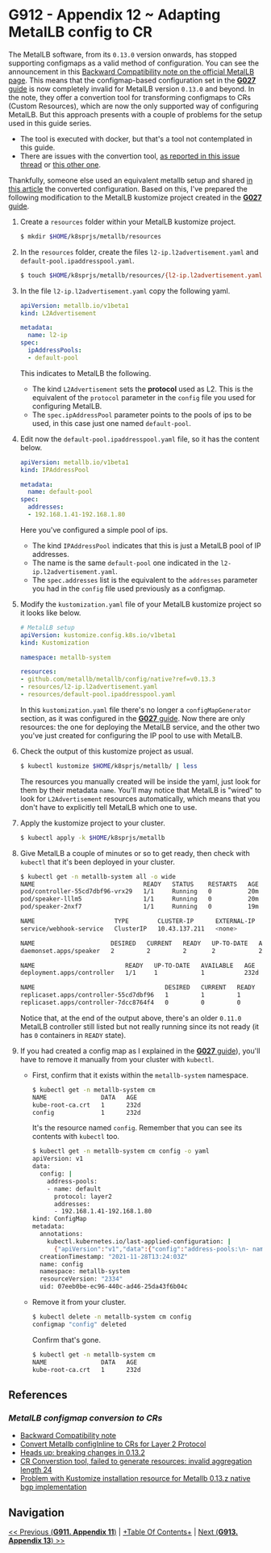 # G912 - Appendix 12 ~ Adapting MetalLB config to CR

The MetalLB software, from its `0.13.0` version onwards, has stopped supporting configmaps as a valid method of configuration. You can see the announcement in this [Backward Compatibility note on the official MetalLB page](https://metallb.universe.tf/#backward-compatibility). This means that the configmap-based configuration set in the [**G027** guide](G027%20-%20K3s%20cluster%20setup%2010%20~%20Deploying%20the%20MetalLB%20load%20balancer.md) is now completely invalid for MetalLB version `0.13.0` and beyond. In the note, they offer a convertion tool for transforming configmaps to CRs (Custom Resources), which are now the only supported way of configuring MetalLB. But this approach presents with a couple of problems for the setup used in this guide series.

- The tool is executed with docker, but that's a tool not contemplated in this guide.
- There are issues with the convertion tool, [as reported in this issue thread](https://github.com/metallb/metallb/issues/1473) or [this other one](https://github.com/metallb/metallb/issues/1495).

Thankfully, someone else used an equivalent metallb setup and shared [in this article](https://tech.aufomm.com/convert-metallb-configinline-to-crs-for-layer-2-protocol/) the converted configuration. Based on this, I've prepared the following modification to the MetalLB kustomize project created in the [**G027** guide](G027%20-%20K3s%20cluster%20setup%2010%20~%20Deploying%20the%20MetalLB%20load%20balancer.md).

1. Create a `resources` folder within your MetalLB kustomize project.

    ~~~bash
    $ mkdir $HOME/k8sprjs/metallb/resources
    ~~~

2. In the `resources` folder, create the files `l2-ip.l2advertisement.yaml` and `default-pool.ipaddresspool.yaml`.

    ~~~bash
    $ touch $HOME/k8sprjs/metallb/resources/{l2-ip.l2advertisement.yaml,default-pool.ipaddresspool.yaml}
    ~~~

3. In the file `l2-ip.l2advertisement.yaml` copy the following yaml.

    ~~~yaml
    apiVersion: metallb.io/v1beta1
    kind: L2Advertisement

    metadata:
      name: l2-ip
    spec:
      ipAddressPools:
      - default-pool
    ~~~

    This indicates to MetalLB the following.
    - The kind `L2Advertisement` sets the **protocol** used as L2. This is the equivalent of the `protocol` parameter in the `config` file you used for configuring MetalLB.
    - The `spec.ipAddressPool` parameter points to the pools of ips to be used, in this case just one named `default-pool`.

4. Edit now the `default-pool.ipaddresspool.yaml` file, so it has the content below.

    ~~~yaml
    apiVersion: metallb.io/v1beta1
    kind: IPAddressPool

    metadata:
      name: default-pool
    spec:
      addresses:
      - 192.168.1.41-192.168.1.80
    ~~~

    Here you've configured a simple pool of ips.
    - The kind `IPAddressPool` indicates that this is just a MetalLB pool of IP addresses.
    - The name is the same `default-pool` one indicated in the `l2-ip.l2advertisement.yaml`.
    - The `spec.addresses` list is the equivalent to the `addresses` parameter you had in the `config` file used previously as a configmap.

5. Modify the `kustomization.yaml` file of your MetalLB kustomize project so it looks like below.

    ~~~yaml
    # MetalLB setup
    apiVersion: kustomize.config.k8s.io/v1beta1
    kind: Kustomization

    namespace: metallb-system

    resources:
    - github.com/metallb/metallb/config/native?ref=v0.13.3
    - resources/l2-ip.l2advertisement.yaml
    - resources/default-pool.ipaddresspool.yaml
    ~~~

    In this `kustomization.yaml` file there's no longer a `configMapGenerator` section, as it was configured in the [**G027** guide](G027%20-%20K3s%20cluster%20setup%2010%20~%20Deploying%20the%20MetalLB%20load%20balancer.md#setting-up-the-configuration-files). Now there are only resources: the one for deploying the MetalLB service, and the other two you've just created for configuring the IP pool to use with MetalLB.

6. Check the output of this kustomize project as usual.

    ~~~bash
    $ kubectl kustomize $HOME/k8sprjs/metallb/ | less
    ~~~

    The resources you manually created will be inside the yaml, just look for them by their metadata `name`. You'll may notice that MetalLB is "wired" to look for `L2Advertisement` resources automatically, which means that you don't have to explicitly tell MetalLB which one to use.

7. Apply the kustomize project to your cluster.

    ~~~bash
    $ kubectl apply -k $HOME/k8sprjs/metallb
    ~~~

8. Give MetalLB a couple of minutes or so to get ready, then check with `kubectl` that it's been deployed in your cluster.

    ~~~bash
    $ kubectl get -n metallb-system all -o wide
    NAME                              READY   STATUS    RESTARTS   AGE   IP            NODE         NOMINATED NODE   READINESS GATES
    pod/controller-55cd7dbf96-vrx29   1/1     Running   0          20m   10.42.1.214   k3sagent01   <none>           <none>
    pod/speaker-lllm5                 1/1     Running   0          20m   10.0.0.11     k3sagent01   <none>           <none>
    pod/speaker-2nxf7                 1/1     Running   0          19m   10.0.0.12     k3sagent02   <none>           <none>

    NAME                      TYPE        CLUSTER-IP      EXTERNAL-IP   PORT(S)   AGE   SELECTOR
    service/webhook-service   ClusterIP   10.43.137.211   <none>        443/TCP   20m   component=controller

    NAME                     DESIRED   CURRENT   READY   UP-TO-DATE   AVAILABLE   NODE SELECTOR            AGE    CONTAINERS   IMAGES                            SELECTOR
    daemonset.apps/speaker   2         2         2       2            2           kubernetes.io/os=linux   232d   speaker      quay.io/metallb/speaker:v0.13.3   app=metallb,component=speaker

    NAME                         READY   UP-TO-DATE   AVAILABLE   AGE    CONTAINERS   IMAGES                               SELECTOR
    deployment.apps/controller   1/1     1            1           232d   controller   quay.io/metallb/controller:v0.13.3   app=metallb,component=controller

    NAME                                    DESIRED   CURRENT   READY   AGE    CONTAINERS   IMAGES                               SELECTOR
    replicaset.apps/controller-55cd7dbf96   1         1         1       20m    controller   quay.io/metallb/controller:v0.13.3   app=metallb,component=controller,pod-template-hash=55cd7dbf96
    replicaset.apps/controller-7dcc8764f4   0         0         0       232d   controller   quay.io/metallb/controller:v0.11.0   app=metallb,component=controller,pod-template-hash=7dcc8764f4
    ~~~

    Notice that, at the end of the output above, there's an older `0.11.0` MetalLB controller still listed but not really running since its not ready (it has `0` containers in `READY` state).

9. If you had created a config map as I explained in the [**G027** guide](G027%20-%20K3s%20cluster%20setup%2010%20~%20Deploying%20the%20MetalLB%20load%20balancer.md)), you'll have to remove it manually from your cluster with `kubectl`.

    - First, confirm that it exists within the `metallb-system` namespace.

        ~~~bash
        $ kubectl get -n metallb-system cm
        NAME               DATA   AGE
        kube-root-ca.crt   1      232d
        config             1      232d
        ~~~

        It's the resource named `config`. Remember that you can see its contents with `kubectl` too.

        ~~~bash
        $ kubectl get -n metallb-system cm config -o yaml
        apiVersion: v1
        data:
          config: |
            address-pools:
            - name: default
              protocol: layer2
              addresses:
              - 192.168.1.41-192.168.1.80
        kind: ConfigMap
        metadata:
          annotations:
            kubectl.kubernetes.io/last-applied-configuration: |
              {"apiVersion":"v1","data":{"config":"address-pools:\n- name: default\n  protocol: layer2\n  addresses:\n  - 192.168.1.41-192.168.1.80\n"},"kind":"ConfigMap","metadata":{"annotations":{},"name":"config","namespace":"metallb-system"}}
          creationTimestamp: "2021-11-28T13:24:03Z"
          name: config
          namespace: metallb-system
          resourceVersion: "2334"
          uid: 07eeb0be-ec96-440c-ad46-25da43f6b04c
        ~~~

    - Remove it from your cluster.

        ~~~bash
        $ kubectl delete -n metallb-system cm config
        configmap "config" deleted
        ~~~

        Confirm that's gone.

        ~~~bash
        $ kubectl get -n metallb-system cm
        NAME               DATA   AGE
        kube-root-ca.crt   1      232d
        ~~~

## References

### _MetalLB configmap conversion to CRs_

- [Backward Compatibility note](https://metallb.universe.tf/#backward-compatibility)
- [Convert Metallb configInline to CRs for Layer 2 Protocol](https://tech.aufomm.com/convert-metallb-configinline-to-crs-for-layer-2-protocol/)
- [Heads up: breaking changes in 0.13.2](https://github.com/metallb/metallb/issues/1473)
- [CR Converstion tool, failed to generate resources: invalid aggregation length 24](https://github.com/metallb/metallb/issues/1495)
- [Problem with Kustomize installation resource for Metallb 0.13.z native bgp implementation](https://github.com/metallb/metallb/issues/1524)

## Navigation

[<< Previous (**G911. Appendix 11**)](G911%20-%20Appendix%2011%20~%20Alternative%20Nextcloud%20web%20server%20setups.md) | [+Table Of Contents+](G000%20-%20Table%20Of%20Contents.md) | [Next (**G913. Appendix 13**) >>](G913%20-%20Appendix%2013%20~%20Checking%20the%20K8s%20API%20endpoints%20status.md)
